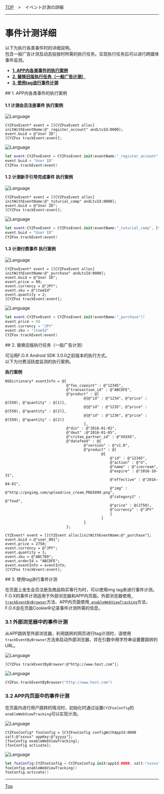 [TOP](../../README.md)　>　イベント計測の詳細

---

# 事件计测详细


以下为执行各类事件时的详细说明。<br>
包含一般广告计测及动态投放时所需的执行任务。实现执行任务后可以进行跨媒体事件监测。

* **[1. APP内各类事件的执行案例](#each_event_sample)**
* **[2. 替换旧版执行任务（一般广告计测）](#continuity)**
* **[3. 使用tag进行事件计测](#track_by_tag)**

<div id="each_event_sample"></div>
## 1. APP内各类事件的执行案例

#### 1.1 计测会员注册事件 执行案例

![Language](http://img.shields.io/badge/language-Objective–C-blue.svg?style=flat)
```objc
CYZFoxEvent* event = [[CYZFoxEvent alloc] initWithEventName:@"_register_account" andLtvId:0000];
event.buid = @"User ID";
[CYZFox trackEvent:event];
```

![Language](https://img.shields.io/badge/language-Swift-orange.svg?style=flat)
```Swift
let event:CYZFoxEvent = CYZFoxEvent.init(eventName:"_register_account", ltvId:0000)!
event.buid = "User ID"
CYZFox.trackEvent(event)
```

#### 1.2 计测新手引导完成事件 执行案例

![Language](http://img.shields.io/badge/language-Objective–C-blue.svg?style=flat)
```objc
CYZFoxEvent* event = [[CYZFoxEvent alloc] initWithEventName:@"_tuturial_comp" andLtvId:0000];
event.buid = @"User ID";
[CYZFox trackEvent:event];
```

![Language](https://img.shields.io/badge/language-Swift-orange.svg?style=flat)
```Swift
let event:CYZFoxEvent = CYZFoxEvent.init(eventName:"_tuturial_comp", ltvId:0000)!
event.buid = "User ID"
CYZFox.trackEvent(event)
```

#### 1.3 计测付费事件 执行案例

![Language](http://img.shields.io/badge/language-Objective–C-blue.svg?style=flat)
```objc
CYZFoxEvent* event = [[CYZFoxEvent alloc] initWithEventName:@"_purchase" andLtvId:0000];
event.buid = @"User ID";
event.price = 99;
event.currency = @"JPY";
event.sku = @"itemId"
event.quantity = 2;
[CYZFox trackEvent:event];
```

![Language](https://img.shields.io/badge/language-Swift-orange.svg?style=flat)
```Swift
let event:CYZFoxEvent = CYZFoxEvent.init(eventName:"_purchase")!
event.price = 99
event.currency = "JPY"
event.sku = "itemId"
CYZFox.trackEvent(event)
```

<div id="continuity"></div>
## 2. 替换旧版执行任务（一般广告计测）

可沿用F.O.X Android SDK 3.0.0之前版本的执行方式。<br>
以下为付费活跃度监测的执行案例。

**执行案例**

```objc
NSDictionary* eventInfo = @{
                            @"fox_cvpoint" : @"12345",
                            @"transaction_id" : @"ABCDFE",
                            @"product" : @[
                                    @{@"id" : @"1234", @"price" : @(550), @"quantity" : @(1)},
                                    @{@"id" : @"1235", @"price" : @(550), @"quantity" : @(2)},
                                    @{@"id" : @"1236", @"price" : @(550), @"quantity" : @(2)}
                                    ],
                            @"din" : @"2016-01-02",
                            @"dout" :@"2016-01-05",
                            @"criteo_partner_id" : @"XXXXX",
                            @"datafeed" : @{
                                    @"version" : @"v1.0",
                                    @"product" : @[
                                            @{
                                                @"id" : @"12345",
                                                @"action" : @"U",
                                                @"name" : @"icecream",
                                                @"expire" : @"2016-10-31",
                                                @"effective" : @"2016-04-01",
                                                @"img" : @"http://pngimg.com/upload/ice_cream_PNG5099.png",
                                                @"category1" : @"food",
                                                @"price" : @(2750),
                                                @"currency" : @"JPY"
                                                }
                                            ]
                                    }
                            };

CYZEvent* event = [[CYZEvent alloc]initWithEventName:@"_purchase"];
event.buid = @"user_001";
event.price = 2750;
event.currency = @"JPY";
event.quantity = 1;
event.sku = @"ABC789";
event.orderId = "ABCDFE";
event.eventInfo = eventInfo;
[CYZFox trackEvent:event];
```

<div id="track_by_tag"></div>
## 3. 使用tag进行事件计测

在页面上发生会员注册及商品购买等行为时，可以使用img tag来进行事件计测。<br>
F.O.X的事件计测适用于外部浏览器和APP内页面。外部浏览器使用[` trackEventByBrowser`](../sdk_api/README.md#foxtrack)方法、APP内页面使用[` enableWebViewTracking`](../sdk_api/README.md#foxconfig)方法，F.O.X会在页面Cookie中记录事件计测所需的信息。

### 3.1 外部浏览器中的事件计测

从APP跳转至外部浏览器，利用跳转的网页进行tag计测时，请使用`trackEventByBrowser`方法来启动外部浏览器，并在引数中用字符串设置要跳转的URL。

![Language](http://img.shields.io/badge/language-Objective–C-blue.svg?style=flat)
```objc
[CYZFox trackEventByBrowser:@"http://www.host.com"];
```

![Language](https://img.shields.io/badge/language-Swift-orange.svg?style=flat)
```Swift
CYZFox.trackEventByBrowser("http://www.host.com")
```

### 3.2 APP内页面中的事件计测

在页面内进行用户跳转的情况时，初始化时通过设置`CYZFoxConfig`的`enableWebViewTracking`可以实现计测。

![Language](http://img.shields.io/badge/language-Objective–C-blue.svg?style=flat)
```objc
CYZFoxConfig* foxConfig = [CYZFoxConfig configWithAppId:0000 salt:@"xxxxx" appKey:@"yyyyy"];
[foxConfig enableWebViewTracking];
[foxConfig activate];
```

![Language](https://img.shields.io/badge/language-Swift-orange.svg?style=flat)
```Swift
let foxConfig:CYZFoxConfig = CYZFoxConfig.init(appId:0000, salt:"xxxxx", appKey:"yyyyy")!
foxConfig.enableWebViewTracking()
foxConfig.activate()
```

---
[Top](../../README.md)
